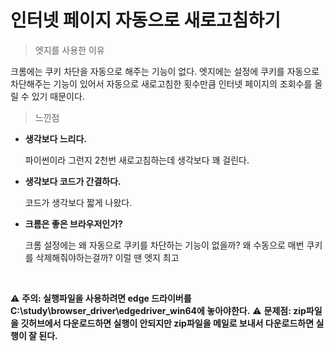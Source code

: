 인터넷 페이지 자동으로 새로고침하기
===================================

> 엣지를 사용한 이유

크롬에는 쿠키 차단을 자동으로 해주는 기능이  없다.
엣지에는 설정에 쿠키를 자동으로 차단해주는 기능이 있어서
자동으로 새로고침한 횟수만큼 인터넷 페이지의 조회수를 올릴 수 있기 때문이다.

> 느낀점
* **생각보다 느리다.**
  
   파이썬이라 그런지 2천번 새로고침하는데 생각보다 꽤 걸린다.
* **생각보다 코드가 간결하다.**
  
  코드가 생각보다 짧게 나왔다.
* **크롬은 좋은 브라우저인가?**
  
  크롬 설정에는 왜 자동으로 쿠키를 차단하는 기능이 없을까? 왜 수동으로 매번 쿠키를 삭제해줘야하는걸까?
  이럴 땐 엣지 최고   

&nbsp;
        
⚠ **주의: 실행파일을 사용하려면 edge 드라이버를 C:\study\browser_driver\edgedriver_win64에 놓아야한다.**
⚠ **문제점: zip파일을 깃허브에서 다운로드하면 실행이 안되지만 zip파일을 메일로 보내서 다운로드하면 실행이 잘 된다.**
